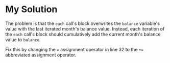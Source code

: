 # My Solution

The problem is that the `each` call's block overwrites the `balance` variable's value with the last iterated month's balance value. Instead, each iteration of the `each` call's block should cumulatively add the current month's balance value to `balance`.

Fix this by changing the `=` assignment operator in line 32 to the `+=` abbreviated assignment operator.
